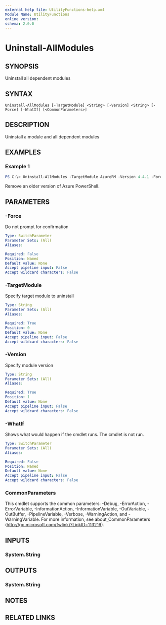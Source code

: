 ```yaml
---
external help file: UtilityFunctions-help.xml
Module Name: UtilityFunctions
online version:
schema: 2.0.0
---
```


# Uninstall-AllModules

## SYNOPSIS
Uninstall all dependent modules

## SYNTAX

```
Uninstall-AllModules [-TargetModule] <String> [-Version] <String> [-Force] [-WhatIf] [<CommonParameters>]
```

## DESCRIPTION
Uninstall a module and all dependent modules

## EXAMPLES

### Example 1
```powershell
PS C:\> Uninstall-AllModules -TargetModule AzureRM -Version 4.4.1 -Force
```

Remove an older version of Azure PowerShell.

## PARAMETERS

### -Force
Do not prompt for confirmation

```yaml
Type: SwitchParameter
Parameter Sets: (All)
Aliases:

Required: False
Position: Named
Default value: None
Accept pipeline input: False
Accept wildcard characters: False
```

### -TargetModule
Specify target module to uninstall

```yaml
Type: String
Parameter Sets: (All)
Aliases:

Required: True
Position: 0
Default value: None
Accept pipeline input: False
Accept wildcard characters: False
```

### -Version
Specify module version

```yaml
Type: String
Parameter Sets: (All)
Aliases:

Required: True
Position: 1
Default value: None
Accept pipeline input: False
Accept wildcard characters: False
```

### -WhatIf
Shows what would happen if the cmdlet runs.
The cmdlet is not run.

```yaml
Type: SwitchParameter
Parameter Sets: (All)
Aliases:

Required: False
Position: Named
Default value: None
Accept pipeline input: False
Accept wildcard characters: False
```

### CommonParameters
This cmdlet supports the common parameters: -Debug, -ErrorAction, -ErrorVariable, -InformationAction, -InformationVariable, -OutVariable, -OutBuffer, -PipelineVariable, -Verbose, -WarningAction, and -WarningVariable.
For more information, see about_CommonParameters (http://go.microsoft.com/fwlink/?LinkID=113216).

## INPUTS

### System.String

## OUTPUTS

### System.String

## NOTES

## RELATED LINKS
